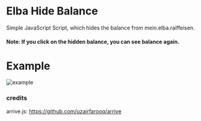 # Elba Hide Balance
 Simple JavaScript Script, which hides the balance from mein.elba.raiffeisen.
 
#### **Note**: If you click on the hidden balance, you can see balance again. 

# Example
![example](https://i.imgur.com/BEMxs4m.png)

### credits
arrive.js: https://github.com/uzairfarooq/arrive
